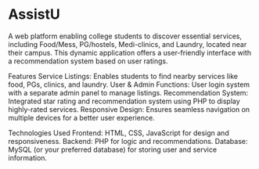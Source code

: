 # AssistU
A web platform enabling college students to discover essential services, including Food/Mess, PG/hostels, Medi-clinics, and Laundry, located near their campus. This dynamic application offers a user-friendly interface with a recommendation system based on user ratings.

Features
Service Listings: Enables students to find nearby services like food, PGs, clinics, and laundry.
User & Admin Functions: User login system with a separate admin panel to manage listings.
Recommendation System: Integrated star rating and recommendation system using PHP to display highly-rated services.
Responsive Design: Ensures seamless navigation on multiple devices for a better user experience.

Technologies Used
Frontend: HTML, CSS, JavaScript for design and responsiveness.
Backend: PHP for logic and recommendations.
Database: MySQL (or your preferred database) for storing user and service information.

